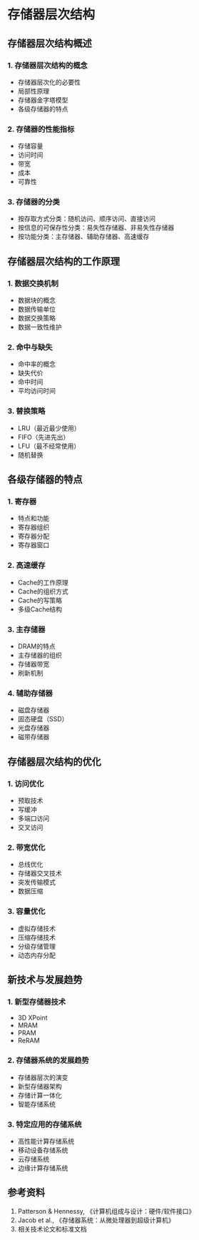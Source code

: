 # 存储器层次结构

## 存储器层次结构概述

### 1. 存储器层次结构的概念
- 存储器层次化的必要性
- 局部性原理
- 存储器金字塔模型
- 各级存储器的特点

### 2. 存储器的性能指标
- 存储容量
- 访问时间
- 带宽
- 成本
- 可靠性

### 3. 存储器的分类
- 按存取方式分类：随机访问、顺序访问、直接访问
- 按信息的可保存性分类：易失性存储器、非易失性存储器
- 按功能分类：主存储器、辅助存储器、高速缓存

## 存储器层次结构的工作原理

### 1. 数据交换机制
- 数据块的概念
- 数据传输单位
- 数据交换策略
- 数据一致性维护

### 2. 命中与缺失
- 命中率的概念
- 缺失代价
- 命中时间
- 平均访问时间

### 3. 替换策略
- LRU（最近最少使用）
- FIFO（先进先出）
- LFU（最不经常使用）
- 随机替换

## 各级存储器的特点

### 1. 寄存器
- 特点和功能
- 寄存器组织
- 寄存器分配
- 寄存器窗口

### 2. 高速缓存
- Cache的工作原理
- Cache的组织方式
- Cache的写策略
- 多级Cache结构

### 3. 主存储器
- DRAM的特点
- 主存储器的组织
- 存储器带宽
- 刷新机制

### 4. 辅助存储器
- 磁盘存储器
- 固态硬盘（SSD）
- 光盘存储器
- 磁带存储器

## 存储器层次结构的优化

### 1. 访问优化
- 预取技术
- 写缓冲
- 多端口访问
- 交叉访问

### 2. 带宽优化
- 总线优化
- 存储器交叉技术
- 突发传输模式
- 数据压缩

### 3. 容量优化
- 虚拟存储技术
- 压缩存储技术
- 分级存储管理
- 动态内存分配

## 新技术与发展趋势

### 1. 新型存储器技术
- 3D XPoint
- MRAM
- PRAM
- ReRAM

### 2. 存储器系统的发展趋势
- 存储器层次的演变
- 新型存储器架构
- 存储计算一体化
- 智能存储系统

### 3. 特定应用的存储系统
- 高性能计算存储系统
- 移动设备存储系统
- 云存储系统
- 边缘计算存储系统

## 参考资料
1. Patterson & Hennessy, 《计算机组成与设计：硬件/软件接口》
2. Jacob et al., 《存储器系统：从微处理器到超级计算机》
3. 相关技术论文和标准文档